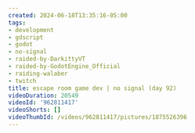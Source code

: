 ```yaml
---
created: 2024-06-18T13:35:16-05:00
tags:
- development
- gdscript
- godot
- no-signal
- raided-by-DarkittyVT
- raided-by-GodotEngine_Official
- raiding-walaber
- twitch
title: escape room game dev | no signal (day 92)
videoDuration: 20549
videoId: '962811417'
videoShorts: []
videoThumbId: /videos/962811417/pictures/1875526396
---
```

